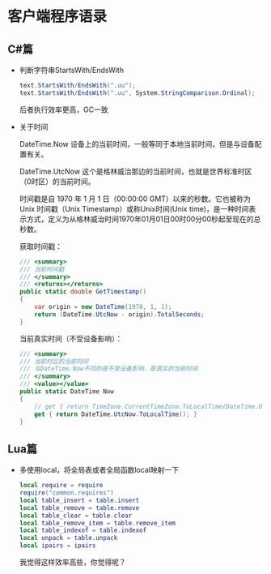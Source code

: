 # 客户端程序语录

## C#篇

* 判断字符串StartsWith/EndsWith

  ```c#
  text.StartsWith/EndsWith(".uu");
  text.StartsWith/EndsWith(".uu", System.StringComparison.Ordinal);
  ```

  后者执行效率更高，GC一致

* 关于时间

  DateTime.Now 设备上的当前时间，一般等同于本地当前时间，但是与设备配置有关。

  DateTime.UtcNow 这个是格林威治那边的当前时间，也就是世界标准时区（0时区）的当前时间。

  时间戳是自 1970 年 1 月 1 日（00:00:00 GMT）以来的秒数。它也被称为 Unix 时间戳（Unix Timestamp）或称Unix时间(Unix time)，是一种时间表示方式，定义为从格林威治时间1970年01月01日00时00分00秒起至现在的总秒数。

  获取时间戳：

  ```c#
  /// <summary>
  /// 当前时间戳
  /// </summary>
  /// <returns></returns>
  public static double GetTimestamp()
  {
      var origin = new DateTime(1970, 1, 1);
      return (DateTime.UtcNow - origin).TotalSeconds;
  }
  ```

  当前真实时间（不受设备影响）：

  ```c#
  /// <summary>
  /// 当前时区的当前时间
  /// 与DateTime.Now不同的是不受设备影响，是真实的当前时间
  /// </summary>
  /// <value></value>
  public static DateTime Now
  {
      // get { return TimeZone.CurrentTimeZone.ToLocalTime(DateTime.UtcNow); }
      get { return DateTime.UtcNow.ToLocalTime(); }
  }
  ```

  

## Lua篇

* 多使用local，将全局表或者全局函数local映射一下

  ```lua
  local require = require
  require("common.requires")
  local table_insert = table.insert
  local table_remove = table.remove
  local table_clear = table.clear
  local table_remove_item = table.remove_item
  local table_indexof = table.indexof
  local unpack = table.unpack
  local ipairs = ipairs
  ```

  我觉得这样效率高些，你觉得呢？

